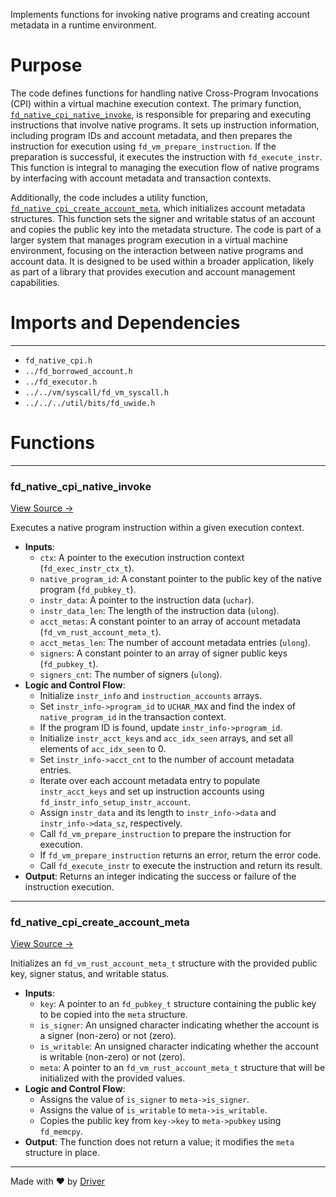 <!--------------------------------------------------------------------------------->
<!-- IMPORTANT: This file is auto-generated by Driver (https://driver.ai). -------->
<!-- Manual edits may be overwritten on future commits. --------------------------->
<!--------------------------------------------------------------------------------->

Implements functions for invoking native programs and creating account metadata in a runtime environment.

# Purpose
The code defines functions for handling native Cross-Program Invocations (CPI) within a virtual machine execution context. The primary function, [`fd_native_cpi_native_invoke`](<#fd_native_cpi_native_invoke>), is responsible for preparing and executing instructions that involve native programs. It sets up instruction information, including program IDs and account metadata, and then prepares the instruction for execution using `fd_vm_prepare_instruction`. If the preparation is successful, it executes the instruction with `fd_execute_instr`. This function is integral to managing the execution flow of native programs by interfacing with account metadata and transaction contexts.

Additionally, the code includes a utility function, [`fd_native_cpi_create_account_meta`](<#fd_native_cpi_create_account_meta>), which initializes account metadata structures. This function sets the signer and writable status of an account and copies the public key into the metadata structure. The code is part of a larger system that manages program execution in a virtual machine environment, focusing on the interaction between native programs and account data. It is designed to be used within a broader application, likely as part of a library that provides execution and account management capabilities.
# Imports and Dependencies

---
- `fd_native_cpi.h`
- `../fd_borrowed_account.h`
- `../fd_executor.h`
- `../../vm/syscall/fd_vm_syscall.h`
- `../../../util/bits/fd_uwide.h`


# Functions

---
### fd\_native\_cpi\_native\_invoke<!-- {{#callable:fd_native_cpi_native_invoke}} -->
[View Source →](<../../../../../../src/flamenco/runtime/program/fd_native_cpi.c#L7>)

Executes a native program instruction within a given execution context.
- **Inputs**:
    - `ctx`: A pointer to the execution instruction context (`fd_exec_instr_ctx_t`).
    - `native_program_id`: A constant pointer to the public key of the native program (`fd_pubkey_t`).
    - `instr_data`: A pointer to the instruction data (`uchar`).
    - `instr_data_len`: The length of the instruction data (`ulong`).
    - `acct_metas`: A constant pointer to an array of account metadata (`fd_vm_rust_account_meta_t`).
    - `acct_metas_len`: The number of account metadata entries (`ulong`).
    - `signers`: A constant pointer to an array of signer public keys (`fd_pubkey_t`).
    - `signers_cnt`: The number of signers (`ulong`).
- **Logic and Control Flow**:
    - Initialize `instr_info` and `instruction_accounts` arrays.
    - Set `instr_info->program_id` to `UCHAR_MAX` and find the index of `native_program_id` in the transaction context.
    - If the program ID is found, update `instr_info->program_id`.
    - Initialize `instr_acct_keys` and `acc_idx_seen` arrays, and set all elements of `acc_idx_seen` to 0.
    - Set `instr_info->acct_cnt` to the number of account metadata entries.
    - Iterate over each account metadata entry to populate `instr_acct_keys` and set up instruction accounts using `fd_instr_info_setup_instr_account`.
    - Assign `instr_data` and its length to `instr_info->data` and `instr_info->data_sz`, respectively.
    - Call `fd_vm_prepare_instruction` to prepare the instruction for execution.
    - If `fd_vm_prepare_instruction` returns an error, return the error code.
    - Call `fd_execute_instr` to execute the instruction and return its result.
- **Output**: Returns an integer indicating the success or failure of the instruction execution.


---
### fd\_native\_cpi\_create\_account\_meta<!-- {{#callable:fd_native_cpi_create_account_meta}} -->
[View Source →](<../../../../../../src/flamenco/runtime/program/fd_native_cpi.c#L70>)

Initializes an `fd_vm_rust_account_meta_t` structure with the provided public key, signer status, and writable status.
- **Inputs**:
    - `key`: A pointer to an `fd_pubkey_t` structure containing the public key to be copied into the `meta` structure.
    - `is_signer`: An unsigned character indicating whether the account is a signer (non-zero) or not (zero).
    - `is_writable`: An unsigned character indicating whether the account is writable (non-zero) or not (zero).
    - `meta`: A pointer to an `fd_vm_rust_account_meta_t` structure that will be initialized with the provided values.
- **Logic and Control Flow**:
    - Assigns the value of `is_signer` to `meta->is_signer`.
    - Assigns the value of `is_writable` to `meta->is_writable`.
    - Copies the public key from `key->key` to `meta->pubkey` using `fd_memcpy`.
- **Output**: The function does not return a value; it modifies the `meta` structure in place.



---
Made with ❤️ by [Driver](https://www.driver.ai/)